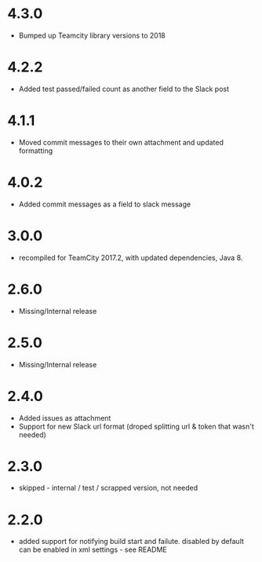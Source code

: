 # 4.3.0
* Bumped up Teamcity library versions to 2018

# 4.2.2
* Added test passed/failed count as another field to the Slack post

# 4.1.1
* Moved commit messages to their own attachment and updated formatting

# 4.0.2
* Added commit messages as a field to slack message

# 3.0.0
* recompiled for TeamCity 2017.2, with updated dependencies, Java 8.

# 2.6.0
* Missing/Internal release

# 2.5.0
* Missing/Internal release

# 2.4.0

* Added issues as attachment
* Support for new Slack url format (droped splitting url & token that wasn't needed)

# 2.3.0

* skipped - internal / test / scrapped version, not needed

# 2.2.0

* added support for notifying build start and failute. disabled by default can be enabled in xml settings - see README
